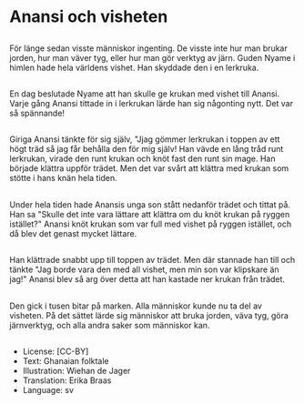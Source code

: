 # Anansi och visheten

##
För länge sedan visste människor ingenting. De visste inte hur man brukar jorden, hur man väver tyg, eller hur man gör verktyg av järn. Guden Nyame i himlen hade hela världens vishet. Han skyddade den i en lerkruka.

##
En dag beslutade Nyame att han skulle ge krukan med vishet till Anansi. Varje gång Anansi tittade in i lerkrukan lärde han sig någonting nytt. Det var så spännande!

##
Giriga Anansi tänkte för sig själv, "Jjag gömmer lerkrukan i toppen av ett högt träd så jag får behålla den för mig själv! Han vävde en lång tråd runt lerkrukan, virade den runt krukan och knöt fast den runt sin mage. Han började klättra uppför trädet. Men det var svårt att klättra med krukan som stötte i hans knän hela tiden.

##
Under hela tiden hade Anansis unga son stått nedanför trädet och tittat på. Han sa "Skulle det inte vara lättare att klättra om du knöt krukan på ryggen istället?" Anansi knöt krukan som var full med vishet på ryggen istället, och då blev det genast mycket lättare.

##
Han klättrade snabbt upp till toppen av trädet. Men där stannade han till och tänkte "Jag borde vara den med all vishet, men min son var klipskare än jag!" Anansi blev så arg över detta att han kastade ner krukan från trädet.

##
Den gick i tusen bitar på marken. Alla människor kunde nu ta del av visheten. På det sättet lärde sig människor att bruka jorden, väva tyg, göra järnverktyg, och alla andra saker som människor kan.

##
* License: [CC-BY]
* Text: Ghanaian folktale
* Illustration: Wiehan de Jager
* Translation: Erika Braas
* Language: sv
